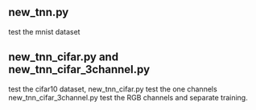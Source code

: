 ## new_tnn.py
test the mnist dataset

## new_tnn_cifar.py and new_tnn_cifar_3channel.py
test the cifar10 dataset, new_tnn_cifar.py test the one channels
new_tnn_cifar_3channel.py test the RGB channels and separate training.